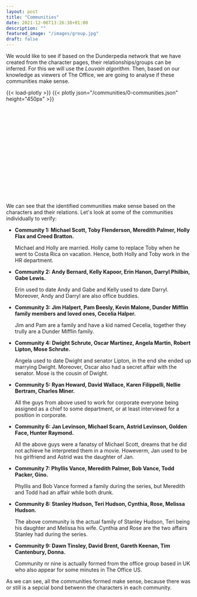 ```yaml
---
layout: post
title: "Communities"
date: 2021-12-06T13:26:38+01:00
description: ""
featured_image: "/images/group.jpg"
draft: false
---
```

We would like to see if based on the Dunderpedia network that we have created from the character pages, their relationships/groups can be inferred. For this we will use the  *Louvain algorithm*. Then, based on our knowledge as viewers of The Office, we are going to analyse if these communities make sense. 


 {{< load-plotly >}}
{{< plotly json="/communities/0-communities.json" height="450px" >}}
\
\
\
\
\
\
\
\
\
\
\
\
\
\
\
\
\
We can see that the identified communities make sense based on the characters and their relations. Let's look at some of the communities individually to verify:

- **Community 1: Michael Scott, Toby Flenderson, Meredith Palmer, Holly Flax and Creed Bratton.**

    Michael and Holly are married. Holly came to replace Toby when he went to Costa Rica on vacation. Hence, both Holly and Toby work in the HR department. 

- **Community 2: Andy Bernard, Kelly Kapoor, Erin Hanon, Darryl Philbin, Gabe Lewis.**

    Erin used to date Andy and Gabe and Kelly used to date Darryl. Moreover, Andy and Darryl are also office buddies.

- **Community 3: Jim Halpert, Pam Beesly, Kevin Malone, Dunder Mifflin family members and loved ones, Cecelia Halper.**

    Jim and Pam are a family and have a kid named Cecelia, together they trully are a Dunder Mifflin family.   

- **Community 4: Dwight Schrute, Oscar Martinez, Angela Martin, Robert Lipton, Mose Schrute.**

    Angela used to date Dwight and senator Lipton, in the end she ended up marrying Dwight. Moreover, Oscar also had a secret affair with the senator. Mose is the cousin of Dwight.

- **Community 5: Ryan Howard, David Wallace, Karen Filippelli, Nellie Bertram, Charles Miner.**

    All the guys from above used to work for corporate everyone being assigned as a chief to some department, or at least interviewd for a position in corporate.

- **Community 6: Jan Levinson, Michael Scarn, Astrid Levinson, Golden Face, Hunter Raymond.**

    All the above guys were a fanatsy of Michael Scott, dreams that he did not achieve he interpreted them in a movie. Howeverm, Jan used to be his girlfriend and Astrid was the daughter of Jan.

- **Community 7: Phyllis Vance, Meredith Palmer, Bob Vance, Todd Packer, Gino.**

    Phyllis and Bob Vance formed a family during the series, but Meredith and Todd had an affair while both drunk. 

- **Community 8: Stanley Hudson, Teri Hudson, Cynthia, Rose, Melissa Hudson.**

    The above community is the actual family of Stanley Hudson, Teri being his daughter and Melissa his wife. Cynthia and Rose are the two affairs Stanley had during the series.

- **Community 9: Dawn Tinsley, David Brent, Gareth Keenan, Tim Cantenbury, Donna.**

    Community nr nine is actually formed from the office group based in UK who also appear for some minutes in The Office US.

As we can see, all the communities formed make sense, because there was or still is a sepcial bond betwenn the characters in each community. 
